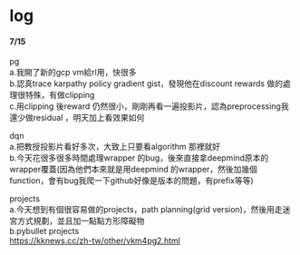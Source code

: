 # log

#### 7/15  

pg  
a.我開了新的gcp vm給rl用，快很多  
b.認真trace karpathy policy gradient gist，發現他在discount rewards 做的處理很特殊，有做clipping   
c.用clipping 後reward 仍然很小，剛剛再看一遍投影片，認為preprocessing我還少做residual ，明天加上看效果如何    

dqn  
a.把教授投影片看好多次，大致上只要看algorithm 那裡就好  
b.今天花很多很多時間處理wrapper 的bug，後來直接拿deepmind原本的wrapper覆蓋(因為他們本來就是用deepmind 的wrapper，然後加幾個function，會有bug我爬一下github好像是版本的問題，有prefix等等)


projects  
a.今天想到有個很容易做的projects，path planning(grid version)，然後用走迷宮方式規劃，並且加一點點方形障礙物  
b.pybullet projects  
https://kknews.cc/zh-tw/other/vkm4pg2.html

